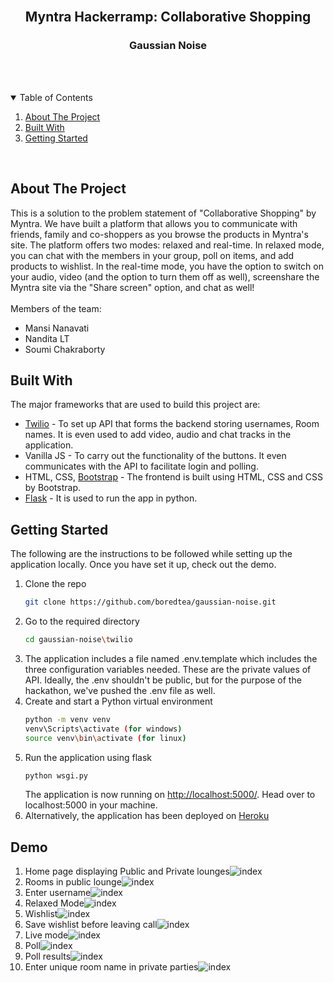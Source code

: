 <!-- PROJECT SHIELDS -->

<!-- PROJECT LOGO -->
<br />
<p align="center">
  <h2 align="center">Myntra Hackerramp: Collaborative Shopping</h3>
  <h3 align="center">Gaussian Noise</h4> <br/><br/>
</p>



<!-- TABLE OF CONTENTS -->
<details open="open">
  <summary>Table of Contents</summary>
  <ol>
    <li>
      <a href="#about-the-project">About The Project</a>
    </li>
    <li><a href="#built-with">Built With</a></li>
    <li>
      <a href="#getting-started">Getting Started</a>
    </li>
  </ol>
</details>

<br/>

<!-- ABOUT THE PROJECT -->
## About The Project

This is a solution to the problem statement of "Collaborative Shopping" by Myntra. We have built a platform that allows you to communicate with friends, family and co-shoppers as you browse the products in Myntra's site. The platform offers two modes: relaxed and real-time. In relaxed mode, you can chat with the members in your group, poll on items, and add products to wishlist. In the real-time mode, you have the option to switch on your audio, video (and the option to turn them off as well), screenshare the Myntra site via the "Share screen" option, and chat as well! 
<br/><br/>
Members of the team:
* Mansi Nanavati
* Nandita LT
* Soumi Chakraborty

## Built With

The major frameworks that are used to build this project are:
* [Twilio](https://www.twilio.com/) - To set up API that forms the backend storing usernames, Room names. It is even used to add video, audio and chat tracks in the application.
* Vanilla JS - To carry out the functionality of the buttons. It even communicates with the API to facilitate login and polling.
* HTML, CSS, [Bootstrap](https://getbootstrap.com) - The frontend is built using HTML, CSS and CSS by Bootstrap.
* [Flask](https://flask.palletsprojects.com/en/1.1.x/) - It is used to run the app in python.



<!-- GETTING STARTED -->
## Getting Started

The following are the instructions to be followed while setting up the application locally. Once you have set it up, check out the demo.

1. Clone the repo
   ```sh
   git clone https://github.com/boredtea/gaussian-noise.git
   ```
3. Go to the required directory
   ```sh
   cd gaussian-noise\twilio
   ```
3. The application includes a file named .env.template which includes the three configuration variables needed. These are the private values of API. Ideally, the .env shouldn't be public, but for the purpose of the hackathon, we've pushed the .env file as well.
4. Create and start a Python virtual environment
   ```sh
   python -m venv venv
   venv\Scripts\activate (for windows)
   source venv\bin\activate (for linux)

   ```
5. Run the application using flask
   ```sh
   python wsgi.py
   ```
   The application is now running on [http://localhost:5000/](http://localhost:5000/). Head over to localhost:5000 in your machine.
6. Alternatively, the application has been deployed on [Heroku](https://gaussian-noise.herokuapp.com/)



## Demo
1. Home page displaying Public and Private lounges<img src="images/index.png" alt="index"> 
2. Rooms in public lounge<img src="images/lounge.png" alt="index"> 
2. Enter username<img src="images/username.png" alt="index"> 
2. Relaxed Mode<img src="images/relaxed.png" alt="index"> 
2. Wishlist<img src="images/wishlist.png" alt="index"> 
2. Save wishlist before leaving call<img src="images/save.png" alt="index"> 
2. Live mode<img src="images/live.png" alt="index"> 
2. Poll<img src="images/poll.png" alt="index"> 
2. Poll results<img src="images/result.png" alt="index"> 
2. Enter unique room name in private parties<img src="images/room.png" alt="index"> 
